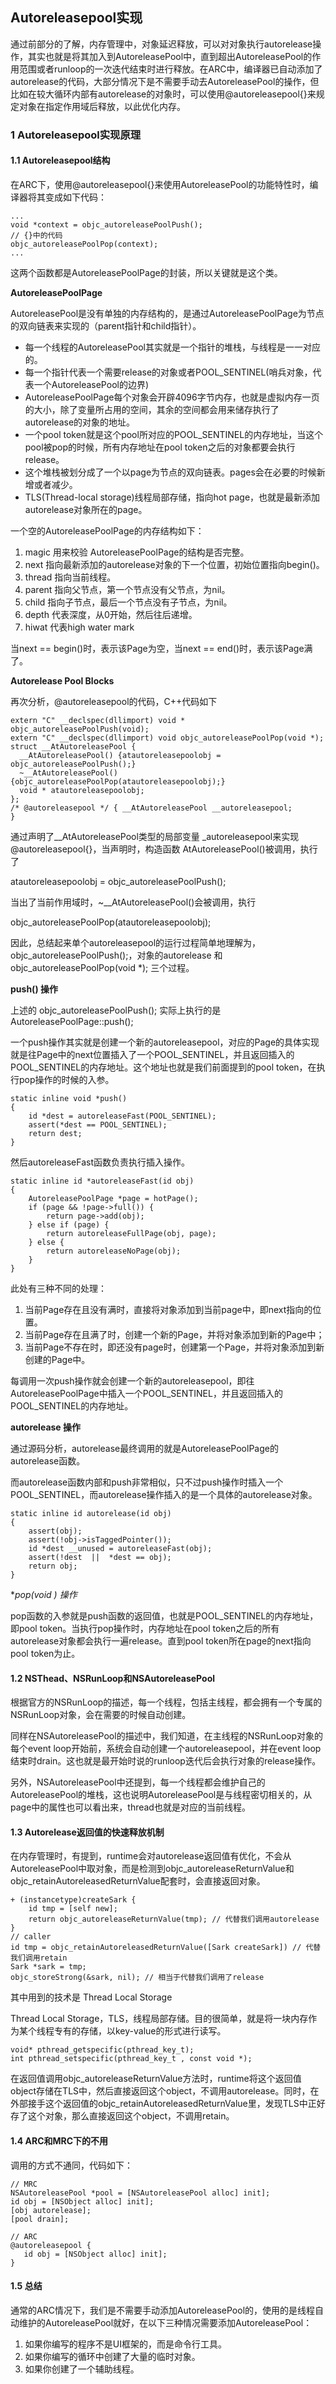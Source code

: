 ## Autoreleasepool实现

通过前部分的了解，内存管理中，对象延迟释放，可以对对象执行autorelease操作，其实也就是将其加入到AutoreleasePool中，直到超出AutoreleasePool的作用范围或者runloop的一次迭代结束时进行释放。在ARC中，编译器已自动添加了autorelease的代码，大部分情况下是不需要手动去AutoreleasePool的操作，但比如在较大循环内部有autorelease的对象时，可以使用@autoreleasepool{}来规定对象在指定作用域后释放，以此优化内存。

### 1 Autoreleasepool实现原理

#### 1.1 Autoreleasepool结构

在ARC下，使用@autoreleasepool{}来使用AutoreleasePool的功能特性时，编译器将其变成如下代码：

```
...
void *context = objc_autoreleasePoolPush();
// {}中的代码
objc_autoreleasePoolPop(context);
...
```

这两个函数都是AutoreleasePoolPage的封装，所以关键就是这个类。

**AutoreleasePoolPage**

AutoreleasePool是没有单独的内存结构的，是通过AutoreleasePoolPage为节点的双向链表来实现的（parent指针和child指针）。

- 每一个线程的AutoreleasePool其实就是一个指针的堆栈，与线程是一一对应的。
- 每一个指针代表一个需要release的对象或者POOL_SENTINEL(哨兵对象，代表一个AutoreleasePool的边界)
- AutoreleasePoolPage每个对象会开辟4096字节内存，也就是虚拟内存一页的大小，除了变量所占用的空间，其余的空间都会用来储存执行了autorelease的对象的地址。
- 一个pool token就是这个pool所对应的POOL_SENTINEL的内存地址，当这个pool被pop的时候，所有内存地址在pool token之后的对象都要会执行release。
- 这个堆栈被划分成了一个以page为节点的双向链表。pages会在必要的时候新增或者减少。
- TLS(Thread-local storage)线程局部存储，指向hot page，也就是最新添加autorelease对象所在的page。



一个空的AutoreleasePoolPage的内存结构如下：

1. magic 用来校验 AutoreleasePoolPage的结构是否完整。
2. next 指向最新添加的autorelease对象的下一个位置，初始位置指向begin()。
3. thread 指向当前线程。
4. parent 指向父节点，第一个节点没有父节点，为nil。
5. child 指向子节点，最后一个节点没有子节点，为nil。
6. depth 代表深度，从0开始，然后往后递增。
7. hiwat 代表high water mark

当next == begin()时，表示该Page为空，当next == end()时，表示该Page满了。



**Autorelease Pool Blocks**

再次分析，@autoreleasepool的代码，C++代码如下

```
extern "C" __declspec(dllimport) void * objc_autoreleasePoolPush(void);
extern "C" __declspec(dllimport) void objc_autoreleasePoolPop(void *);
struct __AtAutoreleasePool {
  __AtAutoreleasePool() {atautoreleasepoolobj = objc_autoreleasePoolPush();}
  ~__AtAutoreleasePool() {objc_autoreleasePoolPop(atautoreleasepoolobj);}
  void * atautoreleasepoolobj;
};
/* @autoreleasepool */ { __AtAutoreleasePool __autoreleasepool;
}
```

通过声明了__AtAutoreleasePool类型的局部变量 _autoreleasepool来实现@autoreleasepool{}，当声明时，构造函数 AtAutoreleasePool()被调用，执行了

atautoreleasepoolobj = objc_autoreleasePoolPush();

当出了当前作用域时，~__AtAutoreleasePool()会被调用，执行

objc_autoreleasePoolPop(atautoreleasepoolobj);

因此，总结起来单个autoreleasepool的运行过程简单地理解为，objc_autoreleasePoolPush();，对象的autorelease 和 objc_autoreleasePoolPop(void *); 三个过程。



**push() 操作**

上述的 objc_autoreleasePoolPush(); 实际上执行的是 AutoreleasePoolPage::push();

一个push操作其实就是创建一个新的autoreleasepool，对应的Page的具体实现就是往Page中的next位置插入了一个POOL_SENTINEL，并且返回插入的POOL_SENTINEL的内存地址。这个地址也就是我们前面提到的pool token，在执行pop操作的时候的入参。

```
static inline void *push()
{
    id *dest = autoreleaseFast(POOL_SENTINEL);
    assert(*dest == POOL_SENTINEL);
    return dest;
}
```

然后autoreleaseFast函数负责执行插入操作。

```
static inline id *autoreleaseFast(id obj)
{
    AutoreleasePoolPage *page = hotPage();
    if (page && !page->full()) {
        return page->add(obj);
    } else if (page) {
        return autoreleaseFullPage(obj, page);
    } else {
        return autoreleaseNoPage(obj);
    }
}
```

此处有三种不同的处理：

1. 当前Page存在且没有满时，直接将对象添加到当前page中，即next指向的位置。
2. 当前Page存在且满了时，创建一个新的Page，并将对象添加到新的Page中；
3. 当前Page不存在时，即还没有page时，创建第一个Page，并将对象添加到新创建的Page中。

每调用一次push操作就会创建一个新的autoreleasepool，即往AutoreleasePoolPage中插入一个POOL_SENTINEL，并且返回插入的POOL_SENTINEL的内存地址。



**autorelease 操作**

通过源码分析，autorelease最终调用的就是AutoreleasePoolPage的autorelease函数。

而autorelease函数内部和push非常相似，只不过push操作时插入一个POOL_SENTINEL，而autorelease操作插入的是一个具体的autorelease对象。

```
static inline id autorelease(id obj)
{
    assert(obj);
    assert(!obj->isTaggedPointer());
    id *dest __unused = autoreleaseFast(obj);
    assert(!dest  ||  *dest == obj);
    return obj;
}
```



**pop(void *) 操作**

pop函数的入参就是push函数的返回值，也就是POOL_SENTINEL的内存地址，即pool token。当执行pop操作时，内存地址在pool token之后的所有autorelease对象都会执行一遍release。直到pool token所在page的next指向pool token为止。



#### 1.2 NSThead、NSRunLoop和NSAutoreleasePool

根据官方的NSRunLoop的描述，每一个线程，包括主线程，都会拥有一个专属的NSRunLoop对象，会在需要的时候自动创建。

同样在NSAutoreleasePool的描述中，我们知道，在主线程的NSRunLoop对象的每个event loop开始前，系统会自动创建一个autoreleasepool，并在event loop结束时drain。这也就是最开始时说的runloop迭代后会执行对象的release操作。

另外，NSAutoreleasePool中还提到，每一个线程都会维护自己的AutoreleasePool的堆栈，这也说明AutoreleasePool是与线程密切相关的，从page中的属性也可以看出来，thread也就是对应的当前线程。



#### 1.3 Autorelease返回值的快速释放机制

在内存管理时，有提到，runtime会对autorelease返回值有优化，不会从AutoreleasePool中取对象，而是检测到objc_autoreleaseReturnValue和objc_retainAutoreleasedReturnValue配套时，会直接返回对象。

```
+ (instancetype)createSark {
    id tmp = [self new];
    return objc_autoreleaseReturnValue(tmp); // 代替我们调用autorelease
}
// caller
id tmp = objc_retainAutoreleasedReturnValue([Sark createSark]) // 代替我们调用retain
Sark *sark = tmp;
objc_storeStrong(&sark, nil); // 相当于代替我们调用了release
```

其中用到的技术是 Thread Local Storage

Thread Local Storage，TLS，线程局部存储。目的很简单，就是将一块内存作为某个线程专有的存储，以key-value的形式进行读写。

```
void* pthread_getspecific(pthread_key_t);
int pthread_setspecific(pthread_key_t , const void *);
```

在返回值调用objc_autoreleaseReturnValue方法时，runtime将这个返回值object存储在TLS中，然后直接返回这个object，不调用autorelease。同时，在外部接手这个返回值的objc_retainAutoreleasedReturnValue里，发现TLS中正好存了这个对象，那么直接返回这个object，不调用retain。



#### 1.4 ARC和MRC下的不用

调用的方式不通同，代码如下：

```
// MRC 
NSAutoreleasePool *pool = [NSAutoreleasePool alloc] init]; 
id obj = [NSObject alloc] init]; 
[obj autorelease]; 
[pool drain];

// ARC 
@autoreleasepool { 
   id obj = [NSObject alloc] init]; 
} 	
```



#### 1.5 总结

通常的ARC情况下，我们是不需要手动添加AutoreleasePool的，使用的是线程自动维护的AutoreleasePool就好，在以下三种情况需要添加AutoreleasePool：

1. 如果你编写的程序不是UI框架的，而是命令行工具。
2. 如果你编写的循环中创建了大量的临时对象。
3. 如果你创建了一个辅助线程。

